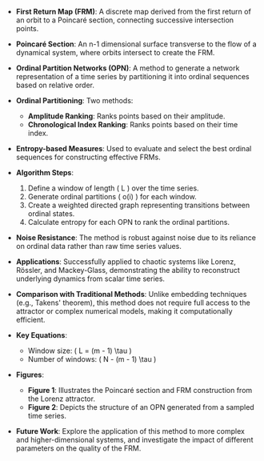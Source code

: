 - **First Return Map (FRM)**: A discrete map derived from the first return of an orbit to a Poincaré section, connecting successive intersection points.
  
- **Poincaré Section**: An n-1 dimensional surface transverse to the flow of a dynamical system, where orbits intersect to create the FRM.

- **Ordinal Partition Networks (OPN)**: A method to generate a network representation of a time series by partitioning it into ordinal sequences based on relative order.

- **Ordinal Partitioning**: Two methods:
  - **Amplitude Ranking**: Ranks points based on their amplitude.
  - **Chronological Index Ranking**: Ranks points based on their time index.

- **Entropy-based Measures**: Used to evaluate and select the best ordinal sequences for constructing effective FRMs.

- **Algorithm Steps**:
  1. Define a window of length \( L \) over the time series.
  2. Generate ordinal partitions \( o(i) \) for each window.
  3. Create a weighted directed graph representing transitions between ordinal states.
  4. Calculate entropy for each OPN to rank the ordinal partitions.

- **Noise Resistance**: The method is robust against noise due to its reliance on ordinal data rather than raw time series values.

- **Applications**: Successfully applied to chaotic systems like Lorenz, Rössler, and Mackey-Glass, demonstrating the ability to reconstruct underlying dynamics from scalar time series.

- **Comparison with Traditional Methods**: Unlike embedding techniques (e.g., Takens' theorem), this method does not require full access to the attractor or complex numerical models, making it computationally efficient.

- **Key Equations**:
  - Window size: \( L = (m - 1) \tau \)
  - Number of windows: \( N - (m - 1) \tau \)

- **Figures**: 
  - **Figure 1**: Illustrates the Poincaré section and FRM construction from the Lorenz attractor.
  - **Figure 2**: Depicts the structure of an OPN generated from a sampled time series.

- **Future Work**: Explore the application of this method to more complex and higher-dimensional systems, and investigate the impact of different parameters on the quality of the FRM.